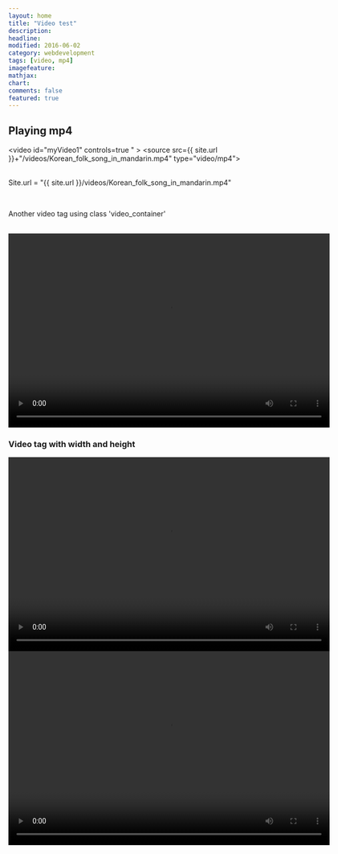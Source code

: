 ```yaml
---
layout: home
title: "Video test"
description: 
headline: 
modified: 2016-06-02
category: webdevelopment
tags: [video, mp4]
imagefeature: 
mathjax: 
chart: 
comments: false
featured: true
---
```


<h2>Playing mp4 </h2>

<video id="myVideo1" controls=true "  >
  <source src={{ site.url }}+"/videos/Korean_folk_song_in_mandarin.mp4" type="video/mp4"> 

</video>
<p> </p>
<br/>
Site.url = "{{ site.url }}/videos/Korean_folk_song_in_mandarin.mp4"
<p> </p>
<br/>


Another video tag using class 'video_container'

</br>

<div class="video_container">
  <video width="640" height="386" controls="controls"  poster="">
    <source src="https://midpt.github.io/cdrama/videos/korean_folk_song_in_mandarin.mp4" type="video/mp4">
  </video> 
</div>


### Video tag with width and height

<video width="640" height="386" controls="controls">
  <source src={{ site.url }}+"/videos/korean_folk_song_in_mandarin.mp4" type="video/mp4">
</video>

<center>
<div class="video_container">
  <video width="640" height="386" controls="controls" allowfullscreen="true" poster="">
    <source src={{ site.url }}+"/videos/korean_folk_song_in_mandarin.mp4" type="video/mp4">
  </video> 
</div>
</center>
